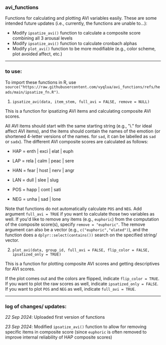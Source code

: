 ### avi_functions

Functions for calculating and plotting AVI variables easily. These are some intended future updates (i.e., currently, the functions are unable to...):
- Modify `ipsatize_avi()` function to calculate a composite score combining all 3 arousal levels
- Modify `ipsatize_avi()` function to calculate cronbach alphas
- Modify `plot_avi()` function to be more modifiable (e.g., color scheme, plot avoided affect, etc.)

___

### to use:
To import these functions in R, use `source("https://raw.githubusercontent.com/vyqlua/avi_functions/refs/heads/main/ipsatize_fn.R")`.

1. `ipsatize_avi(data, item_stem, full_avi = FALSE, remove = NULL)`

This is a function for ipsatizing AVI items and calculating composite AVI scores. 

All AVI items should start with the same starting string (e.g., "i." for ideal affect AVI items), and the items should contain the names of the emotion (or shortened 4-letter versions of the names. for `sad`, it can be labelled as `sad` or `sadx`). The different AVI composite scores are calculated as follows:

- HAP = enth | exci | elat | euph
- LAP = rela | calm | peac | sere

- HAN = fear | host | nerv | angr
- LAN = dull | slee | slug

- POS = happ | cont | sati
- NEG = unha | sad | lone

Note that functions do not automatically calculate `POS` and `NEG`. Add argument `full_avi = TRUE` if you want to calculate those two variables as well. If you'd like to remove any items (e.g., `euphoric`) from the computation of the composite score(s), specify `remove = "euphoric"`. The remove argument can also be a vector (e.g., `c("euphoric","elated")`), and the function does a `dplyr::select(contains())` search on the specified string/ vector.

2. `plot_avi(data, group_id, full_avi = FALSE, flip_color = FALSE, ipsatized_only = TRUE)`

This is a function for plotting composite AVI scores and getting descriptives for AVI scores. 

If the plot comes out and the colors are flipped, indicate `flip_color = TRUE`. If you want to plot the raw scores as well, indicate `ipsatized_only = FALSE`. If you want to plot `POS` and `NEG` as well, indicate `full_avi = TRUE`.

</span>

___ 

### log of changes/ updates:

*22 Sep 2024*: Uploaded first version of functions

*23 Sep 2024*: Modified `ipsatize_avi()` function to allow for removing specific items in composite score (since `euphoric` is often removed to improve internal reliability of HAP composite scores)
